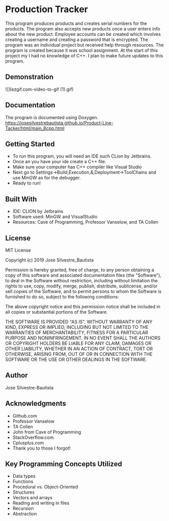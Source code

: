 # Production Tracker
This program produces products and creates serial numbers for the products. The program also accepts new products once a user enters info about the new product. Employee accounts can be created which involves creating a username and creating a password that is encrypted. The program was an individual project but received help through resources. The program is created because it was school assignment. At the start of this project my I had no knowledge of C++. I plan to make future updates to this program.  


## Demonstration
![](ezgif.com-video-to-gif (1).gif)

## Documentation
The program is documented using Doxygen.
https://josesilvestrebautista.github.io/Product-Line-Tacker/html/main_8cpp.html

## Getting Started
* To run this program, you will need an IDE such CLion by Jetbrains.
* Once an you have your ide create a C++ file.
* Make sure your computer has C++ compiler like Visual Studio
* Next go to Settings->Build,Execution,&,Deployment->ToolChains and use MinGW as for the debugger.
* Ready to run!

## Built With
* IDE: CLION by Jetbrains
* Software used: MinGW and VisualStudio
* Resources: Cave of Programming, Professor Vanselow, and TA Collen

## License

MIT License

Copyright (c) 2019 Jose Silvestre_Bautista

Permission is hereby granted, free of charge, to any person obtaining a copy
of this software and associated documentation files (the "Software"), to deal
in the Software without restriction, including without limitation the rights
to use, copy, modify, merge, publish, distribute, sublicense, and/or sell
copies of the Software, and to permit persons to whom the Software is
furnished to do so, subject to the following conditions:

The above copyright notice and this permission notice shall be included in all
copies or substantial portions of the Software.

THE SOFTWARE IS PROVIDED "AS IS", WITHOUT WARRANTY OF ANY KIND, EXPRESS OR
IMPLIED, INCLUDING BUT NOT LIMITED TO THE WARRANTIES OF MERCHANTABILITY,
FITNESS FOR A PARTICULAR PURPOSE AND NONINFRINGEMENT. IN NO EVENT SHALL THE
AUTHORS OR COPYRIGHT HOLDERS BE LIABLE FOR ANY CLAIM, DAMAGES OR OTHER
LIABILITY, WHETHER IN AN ACTION OF CONTRACT, TORT OR OTHERWISE, ARISING FROM,
OUT OF OR IN CONNECTION WITH THE SOFTWARE OR THE USE OR OTHER DEALINGS IN THE
SOFTWARE.

## Author
Jose Silvestre-Bautista

## Acknowledgments
* Github.com
* Professor Vanselow
* TA Collen
* John from Cave of Programming 
* StackOverflow.com
* Cplusplus.com
* Thank you to those I forgot!

## Key Programming Concepts Utilized
* Data types
* Functions
* Procedural vs. Object-Oriented
* Structures
* Vectors and arrays
* Reading and writing in files
* Recursion
* Abstraction

